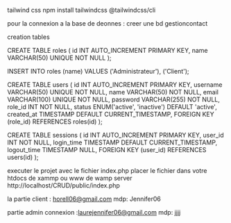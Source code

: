 tailwind css
npm install tailwindcss @tailwindcss/cli

pour la connexion a la base de deonnes : creer une bd gestioncontact 

creation tables 

CREATE TABLE roles (
    id INT AUTO_INCREMENT PRIMARY KEY,
    name VARCHAR(50) UNIQUE NOT NULL
);

INSERT INTO roles (name) VALUES ('Administrateur'), ('Client');


CREATE TABLE users (
    id INT AUTO_INCREMENT PRIMARY KEY,
    username VARCHAR(50) UNIQUE NOT NULL,
    name VARCHAR(50) NOT NULL,
    email VARCHAR(100) UNIQUE NOT NULL,
    password VARCHAR(255) NOT NULL,
    role_id INT NOT NULL,
    status ENUM('active', 'inactive') DEFAULT 'active',
    created_at TIMESTAMP DEFAULT CURRENT_TIMESTAMP,
    FOREIGN KEY (role_id) REFERENCES roles(id)
);

CREATE TABLE sessions (
    id INT AUTO_INCREMENT PRIMARY KEY,
    user_id INT NOT NULL,
    login_time TIMESTAMP DEFAULT CURRENT_TIMESTAMP,
    logout_time TIMESTAMP NULL,
    FOREIGN KEY (user_id) REFERENCES users(id)
);


executer le projet avec le fichier index.php
placer le fichier dans votre htdocs de xammp ou www de wamp server 
http://localhost/CRUD/public/index.php

la partie client : horell06@gmail.com    mdp: Jennifer06

partie admin connexion :laurejennifer06@gmail.com mdp: jjjj



